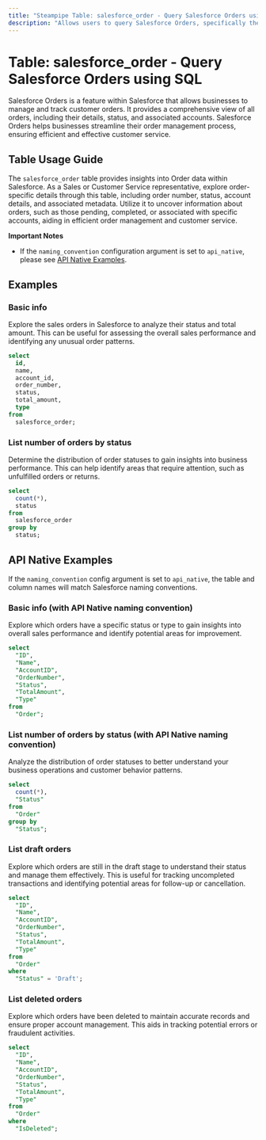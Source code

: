 ```yaml
---
title: "Steampipe Table: salesforce_order - Query Salesforce Orders using SQL"
description: "Allows users to query Salesforce Orders, specifically the details of all orders, providing insights into order data and related patterns."
---
```


# Table: salesforce_order - Query Salesforce Orders using SQL

Salesforce Orders is a feature within Salesforce that allows businesses to manage and track customer orders. It provides a comprehensive view of all orders, including their details, status, and associated accounts. Salesforce Orders helps businesses streamline their order management process, ensuring efficient and effective customer service.

## Table Usage Guide

The `salesforce_order` table provides insights into Order data within Salesforce. As a Sales or Customer Service representative, explore order-specific details through this table, including order number, status, account details, and associated metadata. Utilize it to uncover information about orders, such as those pending, completed, or associated with specific accounts, aiding in efficient order management and customer service.

**Important Notes**
- If the `naming_convention` configuration argument is set to `api_native`, please see [API Native Examples](https://hub.steampipe.io/plugins/turbot/salesforce/tables/salesforce_account#api_native_examples).

## Examples

### Basic info
Explore the sales orders in Salesforce to analyze their status and total amount. This can be useful for assessing the overall sales performance and identifying any unusual order patterns.

```sql
select
  id,
  name,
  account_id,
  order_number,
  status,
  total_amount,
  type
from
  salesforce_order;
```

### List number of orders by status
Determine the distribution of order statuses to gain insights into business performance. This can help identify areas that require attention, such as unfulfilled orders or returns.

```sql
select
  count(*),
  status
from
  salesforce_order
group by
  status;
```

## API Native Examples

If the `naming_convention` config argument is set to `api_native`, the table and column names will match Salesforce naming conventions.

### Basic info (with API Native naming convention)
Explore which orders have a specific status or type to gain insights into overall sales performance and identify potential areas for improvement.

```sql
select
  "ID",
  "Name",
  "AccountID",
  "OrderNumber",
  "Status",
  "TotalAmount",
  "Type"
from
  "Order";
```

### List number of orders by status (with API Native naming convention)
Analyze the distribution of order statuses to better understand your business operations and customer behavior patterns.

```sql
select
  count(*),
  "Status"
from
  "Order"
group by
  "Status";
```

### List draft orders
Explore which orders are still in the draft stage to understand their status and manage them effectively. This is useful for tracking uncompleted transactions and identifying potential areas for follow-up or cancellation.

```sql
select
  "ID",
  "Name",
  "AccountID",
  "OrderNumber",
  "Status",
  "TotalAmount",
  "Type"
from
  "Order"
where
  "Status" = 'Draft';
```

### List deleted orders
Explore which orders have been deleted to maintain accurate records and ensure proper account management. This aids in tracking potential errors or fraudulent activities.

```sql
select
  "ID",
  "Name",
  "AccountID",
  "OrderNumber",
  "Status",
  "TotalAmount",
  "Type"
from
  "Order"
where
  "IsDeleted";
```